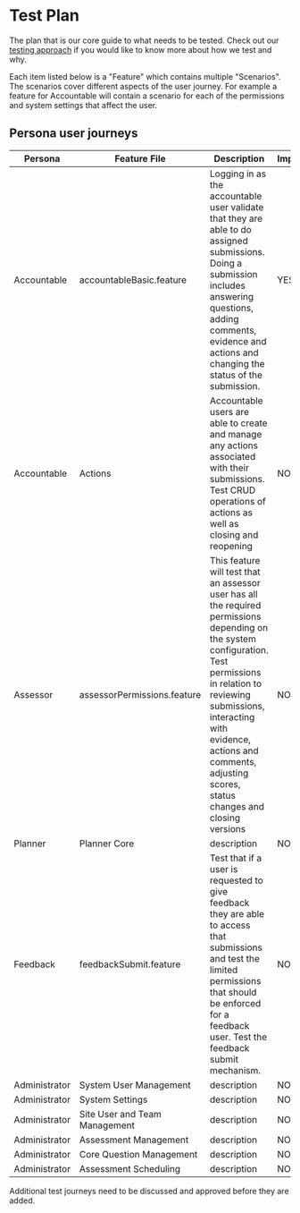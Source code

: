 # Test Plan
The plan that is our core guide to what needs to be tested. Check out our [testing approach](/concepts/testing/testing-approach-fe.html) if you would like to know more about how we test and why.

Each item listed below is a "Feature" which contains multiple "Scenarios". The scenarios cover different aspects of the user journey. For example a feature for Accountable will contain a scenario for each of the permissions and system settings that affect the user.

## Persona user journeys

|Persona|Feature File|Description|Implemented|
|-|-|-|-|
|Accountable|accountableBasic.feature|Logging in as the accountable user validate that they are able to do assigned submissions. Doing a submission includes answering questions, adding comments, evidence and actions and changing the status of the submission.|YES|
|Accountable|Actions| Accountable users are able to create and manage any actions associated with their submissions. Test CRUD operations of actions as well as closing and reopening |NO|
| Assessor | assessorPermissions.feature | This feature will test that an assessor user has all the required permissions depending on the system configuration. Test permissions in relation to reviewing submissions, interacting with evidence, actions and comments, adjusting scores, status changes and closing versions |NO|
| Planner | Planner Core | description |NO|
| Feedback | feedbackSubmit.feature | Test that if a user is requested to give feedback they are able to access that submissions and test the limited permissions that should be enforced for a feedback user. Test the feedback submit mechanism. |NO|
| Administrator | System User Management | description |NO|
| Administrator | System Settings | description |NO|
| Administrator | Site User and Team Management | description |NO|
| Administrator | Assessment Management | description |NO|
| Administrator | Core Question Management | description |NO|
| Administrator | Assessment Scheduling | description |NO|

Additional test journeys need to be discussed and approved before they are added.




